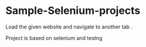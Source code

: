 # Sample-Selenium-projects

Load the given website and navigate to another tab .

Project is based on selenium and testng

